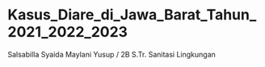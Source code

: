 # Kasus_Diare_di_Jawa_Barat_Tahun_2021_2022_2023
Salsabilla Syaida Maylani Yusup / 2B S.Tr. Sanitasi Lingkungan
